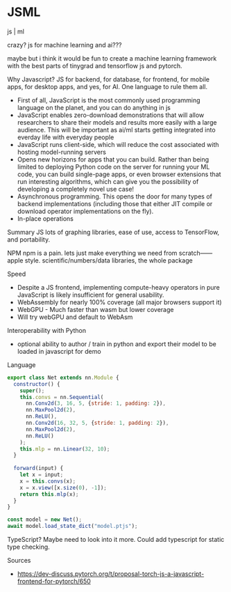 # JSML

js | ml

crazy? js for machine learning and ai???

maybe but i think it would be fun to create a machine learning framework with the best parts of tinygrad and tensorflow js and pytorch. 

Why Javascript?
JS for backend, for database, for frontend, for mobile apps, for desktop apps, and yes, for AI. One language to rule them all.

- First of all, JavaScript is the most commonly used programming language on the planet, and you can do anything in js
- JavaScript enables zero-download demonstrations that will allow researchers to share their models and results more easily with a large audience. This will be important as ai/ml starts getting integrated into everday life with everyday people
- JavaScript runs client-side, which will reduce the cost associated with hosting model-running servers
- Opens new horizons for apps that you can build.  Rather than being limited to deploying Python code on the server for running your ML code, you can build single-page apps, or even browser extensions that run interesting algorithms, which can give you the possibility of developing a completely novel use case!
- Asynchronous programming. This opens the door for many types of backend implementations (including those that either JIT compile or download operator implementations on the fly).
- In-place operations

Summary
JS lots of graphing libraries, ease of use, access to TensorFlow, and portability. 

NPM
npm is a pain. lets just make everything we need from scratch——apple style. scientific/numbers/data libraries, the whole package

Speed
- Despite a JS frontend, implementing compute-heavy operators in pure JavaScript is likely insufficient for general usability.
- WebAssembly for nearly 100% coverage (all major browsers support it)
- WebGPU - Much faster than wasm but lower coverage
- Will try webGPU and default to WebAsm

Interoperability with Python
- optional ability to author / train in python and export their model to be loaded in javascript for demo

Language
```javascript
export class Net extends nn.Module {
  constructor() {
    super();
    this.convs = nn.Sequential(
      nn.Conv2d(3, 16, 5, {stride: 1, padding: 2}),
      nn.MaxPool2d(2),
      nn.ReLU(),
      nn.Conv2d(16, 32, 5, {stride: 1, padding: 2}),
      nn.MaxPool2d(2),
      nn.ReLU()
    );
    this.mlp = nn.Linear(32, 10);
  }
  
  forward(input) {
    let x = input;
    x = this.convs(x);
    x = x.view([x.size(0), -1]);
    return this.mlp(x);
  }
}

const model = new Net();
await model.load_state_dict("model.ptjs");
```

TypeScript? 
Maybe need to look into it more. Could add typescript for static type checking.

Sources
- https://dev-discuss.pytorch.org/t/proposal-torch-js-a-javascript-frontend-for-pytorch/650